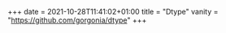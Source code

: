 +++
date = 2021-10-28T11:41:02+01:00
title = "Dtype"
vanity = "https://github.com/gorgonia/dtype"
+++
